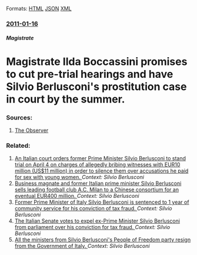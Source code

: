 
Formats: [HTML](/news/2011/01/16/magistrate-ilda-boccassini-promises-to-cut-pre-trial-hearings-and-have-silvio-berlusconi-s-prostitution-case-in-court-by-the-summer.html)  [JSON](/news/2011/01/16/magistrate-ilda-boccassini-promises-to-cut-pre-trial-hearings-and-have-silvio-berlusconi-s-prostitution-case-in-court-by-the-summer.json)  [XML](/news/2011/01/16/magistrate-ilda-boccassini-promises-to-cut-pre-trial-hearings-and-have-silvio-berlusconi-s-prostitution-case-in-court-by-the-summer.xml)  

### [2011-01-16](/news/2011/01/16/index.md)

##### Magistrate
# Magistrate Ilda Boccassini promises to cut pre-trial hearings and have Silvio Berlusconi's prostitution case in court by the summer. 




### Sources:

1. [The Observer](http://www.guardian.co.uk/world/2011/jan/16/silvio-berlusconi-sex-case)

### Related:

1. [An Italian court orders former Prime Minister Silvio Berlusconi to stand trial on April 4 on charges of allegedly bribing witnesses with EUR10 million (US$11 million) in order to silence them over accusations he paid for sex with young women. ](/news/2017/01/28/an-italian-court-orders-former-prime-minister-silvio-berlusconi-to-stand-trial-on-april-4-on-charges-of-allegedly-bribing-witnesses-with-a.md) _Context: Silvio Berlusconi_
2. [Business magnate and former Italian prime minister Silvio Berlusconi sells leading football club A.C. Milan to a Chinese consortium for an eventual EUR400 million. ](/news/2016/07/6/business-magnate-and-former-italian-prime-minister-silvio-berlusconi-sells-leading-football-club-a-c-milan-to-a-chinese-consortium-for-an-e.md) _Context: Silvio Berlusconi_
3. [Former Prime Minister of Italy Silvio Berlusconi is sentenced to 1 year of community service for his conviction of tax fraud. ](/news/2014/04/15/former-prime-minister-of-italy-silvio-berlusconi-is-sentenced-to-1-year-of-community-service-for-his-conviction-of-tax-fraud.md) _Context: Silvio Berlusconi_
4. [The Italian Senate votes to expel ex-Prime Minister Silvio Berlusconi from parliament over his conviction for tax fraud. ](/news/2013/11/27/the-italian-senate-votes-to-expel-ex-prime-minister-silvio-berlusconi-from-parliament-over-his-conviction-for-tax-fraud.md) _Context: Silvio Berlusconi_
5. [All the ministers from Silvio Berlusconi's People of Freedom party resign from the Government of Italy. ](/news/2013/09/28/all-the-ministers-from-silvio-berlusconi-s-people-of-freedom-party-resign-from-the-government-of-italy.md) _Context: Silvio Berlusconi_
